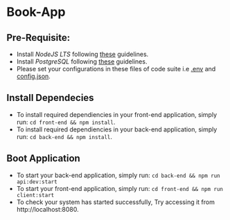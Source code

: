 # Book-App

## Pre-Requisite:
- Install *NodeJS LTS* following [these](https://tecadmin.net/install-nodejs-with-nvm) guidelines.
- Install *PostgreSQL* following [these](https://computingforgeeks.com/installing-postgresql-database-server-on-ubuntu/) guidelines.
- Please set your configurations in these files of code suite i.e [.env](https://github.com/Husi007/book-app/blob/master/.env) and [config.json](https://github.com/Husi007/book-app/blob/master/config/config.json).

## Install Dependecies
- To install required dependiencies in your front-end application, simply run: `cd front-end && npm install`.
- To install required dependiencies in your back-end application, simply run: `cd back-end && npm install`.
## Boot Application
- To start your back-end application, simply run: `cd back-end && npm run api:dev:start`
- To start your front-end application, simply run: `cd front-end && npm run client:start`
- To check your system has started successfully, Try accessing it from http://localhost:8080.
